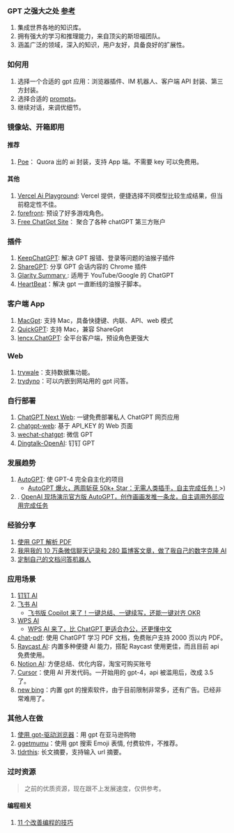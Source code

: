 ### GPT 之强大之处 [参考](https://mp.weixin.qq.com/s/_ZvyxRpgIA4L4pqfcQtPTQ)

1.  集成世界各地的知识库。
2.  拥有强大的学习和推理能力，来自顶尖的斯坦福团队。
3.  涵盖广泛的领域，深入的知识，用户友好，具备良好的扩展性。

### 如何用

1. 选择一个合适的 gpt 应用：浏览器插件、IM 机器人、客户端 API 封装、第三方封装。
2. 选择合适的 [prompts](./prompts.md)。
3. 继续对话，来调优细节。

### 镜像站、开箱即用

#### 推荐

1.  [Poe](https://poe.com/)： Quora 出的 ai 封装，支持 App 端。不需要 key 可以免费用。

#### 其他

1.  [Vercel Ai Playground](https://play.vercel.ai/): Vercel 提供，便捷选择不同模型比较生成结果，但当前稳定性不佳。
2.  [forefront](https://chat.forefront.ai/): 预设了好多游戏角色。
3.  [Free ChatGpt Site](https://cc.ai55.cc/)： 聚合了各种 chatGPT 第三方账户<Badeg github="https://github.com/xx025/carrot" />

### 插件

1.  [KeepChatGPT](https://github.com/xcanwin/KeepChatGPT): 解决 GPT 报错、登录等问题的油猴子插件 <Badge github="https://github.com/xcanwin/KeepChatGPT" />
2.  [ShareGPT](https://sharegpt.com/): 分享 GPT 会话内容的 Chrome 插件 <Badge github="https://github.com/domeccleston/sharegpt" />
3.  [Glarity Summary ](https://glarity.app/): 适用于 YouTube/Google 的 ChatGPT
4.  [HeartBeat](https://greasyfork.org/zh-CN/scripts/462967-chatgpt-heartbeat)：解决 gpt 一直断线的油猴子脚本。

### 客户端 App

1.  [MacGpt](https://macgpt.com/): 支持 Mac，具备快捷键、内联、API、web 模式
2.  [QuickGPT](https://sindresorhus.gumroad.com/l/quickgpt): 支持 Mac，兼容 ShareGpt
3.  [lencx.ChatGPT](https://github.com/lencx/ChatGPT): 全平台客户端，预设角色更强大 <Badge github="https://github.com/lencx/ChatGPT" />

### Web

1. [trywale](https://trywale.com/)：支持数据集功能。
2. [trydyno](https://embed.trydyno.com/)：可以内嵌到网站用的 gpt 问答。

### 自行部署

1.  [ChatGPT Next Web](https://github.com/Yidadaa/ChatGPT-Next-Web): 一键免费部署私人 ChatGPT 网页应用 <Badge github="https://github.com/Yidadaa/ChatGPT-Next-Web" />
2.  [chatgpt-web](https://github.com/Chanzhaoyu/chatgpt-web): 基于 API_KEY 的 Web 页面 <Badge github="https://github.com/Chanzhaoyu/chatgpt-web" />
3.  [wechat-chatgpt](https://github.com/fuergaosi233/wechat-chatgpt): 微信 GPT <Badge github="https://github.com/fuergaosi233/wechat-chatgpt" />
4.  [Dingtalk-OpenAI](https://github.com/ConnectAI-E/Dingtalk-OpenAI): 钉钉 GPT <Badge github="https://github.com/ConnectAI-E/Dingtalk-OpenAI" />

### 发展趋势

1.  [AutoGPT](https://github.com/Significant-Gravitas/Auto-GPT): 使 GPT-4 完全自主化的项目
    - [AutoGPT 爆火，两周斩获 50k+ Star：无需人类插手，自主完成任务！](https://mp.weixin.qq.com/s/Pig7DGqXUep8Ex-5CItnuQ)>)
2.  . [OpenAI 现场演示官方版 AutoGPT，创作画画发推一条龙，自主调用外部应用完成任务](https://www.ithome.com/0/688/529.htm)

### 经验分享

1.  [使用 GPT 解析 PDF](https://chat.openai.com/chat-pdf.md)
2.  [我用我的 10 万条微信聊天记录和 280 篇博客文章，做了我自己的数字克隆 AI](https://mp.weixin.qq.com/s/08ksIMZRVAwL1CQpO2sC7A)
3.  [定制自己的文档问答机器人](https://mp.weixin.qq.com/s/mBuNGuMqC5e8GadR86Gq-Q)

### 应用场景

1.  [钉钉 AI](https://www.qbitai.com/2023/04/47193.html)
2.  [飞书 AI](https://www.ithome.com/0/685/820.htm)
    - [飞书版 Copilot 来了！一键总结、一键续写，还能一键对齐 OKR](https://mp.weixin.qq.com/s/3Yq4CDJJCxvJDYZpW7IbOQ)
3.  [WPS AI](https://aiwrite.wps.cn/#/)
    - [WPS AI 来了，比 ChatGPT 更适合办公，还更懂中文](https://mp.weixin.qq.com/s/wviAAIHmlO1QSX4BUjNv4A)
4.  [chat-pdf](https://chat.openai.com/chat-pdf.md): 使用 ChatGPT 学习 PDF 文档，免费账户支持 2000 页以内 PDF。
5.  [Raycast AI](https://www.raycast.com/ai): 内置多种便捷 AI 能力，搭配 Raycast 使用更佳，而且目前 api 免费使用。
6.  [Notion AI](https://www.notion.so/product/ai): 方便总结、优化内容，淘宝可购买账号
7.  [Cursor](https://www.cursor.so/)：使用 AI 开发代码。一开始用的 gpt-4，api 被滥用后，改成 3.5 了。
8.  [new bing](https://www.bing.com/new)：内置 gpt 的搜索软件，由于目前限制非常多，还有广告。已经非常难用了。

### 其他人在做

1. [使用 gpt-驱动浏览器](https://twitter.com/natfriedman/status/1575631194032549888)：用 gpt 在亚马逊购物
2. [ggetmumu](https://getmumu.com/)：使用 gpt 搜索 Emoji 表情, 付费软件，不推荐。
3. [tldrthis](https://tldrthis.com/): 长文摘要，支持输入 url 摘要。

### 过时资源

> 之前的优质资源，现在跟不上发展速度，仅供参考。

#### 编程相关

1.  [11 个改善编程的技巧](https://twitter.com/svpino/status/1611357154514186241?s=20)
